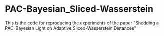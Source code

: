 # PAC-Bayesian_Sliced-Wasserstein
This is the code for reproducing the experiments of the paper "Shedding a PAC-Bayesian Light on Adaptive Sliced-Wasserstein Distances"
